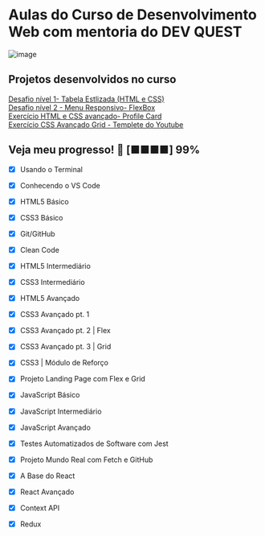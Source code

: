 # Aulas do Curso de Desenvolvimento Web com mentoria do DEV QUEST 


![image](https://user-images.githubusercontent.com/105385268/183742811-aff87e37-52c9-4611-b249-f384447e6849.png)

## Projetos desenvolvidos no curso
[Desafio nível 1- Tabela Estlizada (HTML e CSS)](https://github.com/camilamaraschin/dev-quest-aulas/tree/main/Desafio-HTML-CSS)<br>
[Desafio nível 2 - Menu Responsivo- FlexBox](https://github.com/camilamaraschin/dev-quest-aulas-html-css/tree/main/Desafio%20CSS%20avan%C3%A7ado-%20Flexbox)<br>
[Exercício HTML e CSS avançado- Profile Card](https://github.com/camilamaraschin/CursoDevQuest/tree/main/Exercicio%20HTML%20e%20CSS%20Avan%C3%A7ad-%20Profile%20Card)<br>
[Exercício CSS Avançado Grid - Templete do Youtube](https://github.com/camilamaraschin/CursoDevQuest/tree/main/Exerc%C3%ADcios%20CSS%20avan%C3%A7ado%20-%20Grid)<br>



## Veja meu progresso! :green_heart: [■■■■] 99%

- [X] Usando o Terminal
- [X] Conhecendo o VS Code
- [X] HTML5 Básico
- [X] CSS3 Básico
- [X] Git/GitHub
- [X] Clean Code
- [X] HTML5 Intermediário
- [X] CSS3 Intermediário
- [X] HTML5 Avançado
- [X] CSS3 Avançado pt. 1
- [X] CSS3 Avançado pt. 2 | Flex
- [X] CSS3 Avançado pt. 3 | Grid
- [X] CSS3 | Módulo de Reforço 
-[X] Projeto Landing Page com Flex e Grid
- [X] JavaScript Básico
- [X] JavaScript Intermediário
- [X] JavaScript Avançado
-[X] Testes Automatizados de Software com Jest
- [X] Projeto Mundo Real com Fetch e GitHub
- [X] A Base do React
- [X] React Avançado
- [X] Context API
- [X] Redux

